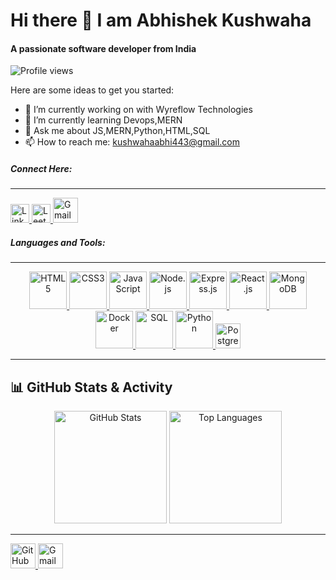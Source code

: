  # Hi there 👋 I am Abhishek Kushwaha
#### A passionate software developer from India
![Profile views](https://komarev.com/ghpvc/?username=Abhishekkushwaha1&label=PROFILE+VIEWS&color=0e75b6&style=flat)

Here are some ideas to get you started:

- 🔭 I’m currently working on with Wyreflow Technologies
- 🌱 I’m currently learning Devops,MERN
- 💬 Ask me about JS,MERN,Python,HTML,SQL
- 📫 How to reach me: kushwahaabhi443@gmail.com

##### Connect Here:
___
<a href="https://www.linkedin.com/in/abhishekkushwaha13/" target="_blank">
  <img src="https://upload.wikimedia.org/wikipedia/commons/c/ca/LinkedIn_logo_initials.png" width="30" height="30" alt="LinkedIn" />
</a>
<a href="https://leetcode.com/Abhishek_tech12/" target="_blank">
  <img src="https://cdn.iconscout.com/icon/free/png-256/leetcode-3521542-2944960.png" width="30" height="30" alt="LeetCode" />
</a>
<a href="mailto:kushwahaabhi443@gmail.com">
  <img src="https://img.icons8.com/color/48/gmail--v1.png" width="40" height="40" alt="Gmail" />
</a>

<br/>

<sub>
  <a href="https://iconscout.com/contributors/icon-54" target="_blank"></a><a href="https://iconscout.com" target="_blank"></a>
</sub>


##### Languages and Tools:
___

<div style="text-align: center;">

  <!-- HTML -->
  <a href="https://developer.mozilla.org/en-US/docs/Web/HTML" target="_blank">
    <img src="https://upload.wikimedia.org/wikipedia/commons/6/61/HTML5_logo_and_wordmark.svg" alt="HTML5" width="60" />
  </a>

  <!-- CSS -->
  <a href="https://developer.mozilla.org/en-US/docs/Web/CSS" target="_blank">
    <img src="https://upload.wikimedia.org/wikipedia/commons/d/d5/CSS3_logo_and_wordmark.svg" alt="CSS3" width="60" />
  </a>

  <!-- JavaScript -->
  <a href="https://developer.mozilla.org/en-US/docs/Web/JavaScript" target="_blank">
    <img src="https://upload.wikimedia.org/wikipedia/commons/6/6a/JavaScript-logo.png" alt="JavaScript" width="60" />
  </a>

  <!-- Node.js -->
  <a href="https://nodejs.org/" target="_blank">
    <img src="https://upload.wikimedia.org/wikipedia/commons/d/d9/Node.js_logo.svg" alt="Node.js" width="60" />
  </a>

  <!-- Express.js -->
  <a href="https://expressjs.com/" target="_blank">
    <img src="https://upload.wikimedia.org/wikipedia/commons/6/64/Expressjs.png" alt="Express.js" width="60" />
  </a>

  <!-- React.js -->
  <a href="https://reactjs.org/" target="_blank">
    <img src="https://upload.wikimedia.org/wikipedia/commons/a/a7/React-icon.svg" alt="React.js" width="60" />
  </a>

  <!-- MongoDB -->
  <a href="https://www.mongodb.com/" target="_blank">
    <img src="https://cdn.worldvectorlogo.com/logos/mongodb-icon-1.svg" alt="MongoDB" width="60" />
  </a>

  <!-- Docker -->
  <a href="https://www.docker.com/" target="_blank">
    <img src="https://www.docker.com/wp-content/uploads/2022/03/Moby-logo.png" alt="Docker" width="60" />
  </a>

  <!-- SQL (generic) -->
  <a href="https://en.wikipedia.org/wiki/SQL" target="_blank">
    <img src="https://upload.wikimedia.org/wikipedia/commons/8/87/Sql_data_base_with_logo.png" alt="SQL" width="60" />
  </a>

  <!-- Optional: Python -->
  <a href="https://www.python.org/" target="_blank">
    <img src="https://upload.wikimedia.org/wikipedia/commons/3/31/Python-logo.png" alt="Python" width="60" />
  </a>
  
  <!-- PostgreSQL -->
  <a href="https://www.postgresql.org/" target="_blank">
    <img src="https://upload.wikimedia.org/wikipedia/commons/2/29/Postgresql_elephant.svg" alt="PostgreSQL" width="40" height="40"/>
  </a>
</div>

</div>

___

## 📊 GitHub Stats & Activity
<div align="center">

  <!-- GitHub Stats -->
  <img src="https://github-readme-stats.vercel.app/api?username=Abhishekkushwaha1&show_icons=true&theme=tokyonight&border_radius=10&hide_title=true" alt="GitHub Stats" height="180" />

  <!-- Most Used Languages -->
  <img src="https://github-readme-stats.vercel.app/api/top-langs/?username=Abhishekkushwaha1&layout=compact&theme=tokyonight&hide_title=true&border_radius=10" alt="Top Languages" height="180" />

</div>

***
<a href="https://github.com/Abhishekkushwaha1">
  <img src="https://cdn.jsdelivr.net/gh/devicons/devicon/icons/github/github-original.svg" width="40" height="40" alt="GitHub"/>
</a>
<a href="mailto:kushwahaabhi443@gmail.com">
  <img src="https://img.icons8.com/color/48/gmail--v1.png" width="40" height="40" alt="Gmail" />
</a>















